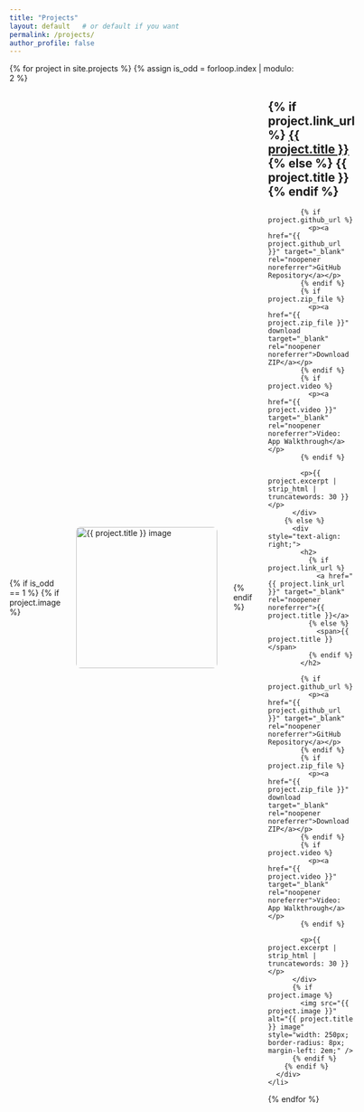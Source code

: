 ```yaml
---
title: "Projects"
layout: default   # or default if you want
permalink: /projects/
author_profile: false
---
```


<ul style="list-style:none; padding:0; margin:0; width: 100%;">
  {% for project in site.projects %}
    {% assign is_odd = forloop.index | modulo: 2 %}
    <li style="display: flex; justify-content: {% if is_odd == 1 %}flex-start{% else %}flex-end{% endif %}; width: 100%; margin-bottom: 4em;">
      <div style="display: flex; max-width: 800px; width: 100%; gap: 2em; align-items: center;">
        {% if is_odd == 1 %}
          {% if project.image %}
            <img src="{{ project.image }}" alt="{{ project.title }} image" style="width: 250px; border-radius: 8px;" />
          {% endif %}
          <div>
            <h2>
              {% if project.link_url %}
                <a href="{{ project.link_url }}" target="_blank" rel="noopener noreferrer">{{ project.title }}</a>
              {% else %}
                <span>{{ project.title }}</span>
              {% endif %}
            </h2>

            {% if project.github_url %}
              <p><a href="{{ project.github_url }}" target="_blank" rel="noopener noreferrer">GitHub Repository</a></p>
            {% endif %}
            {% if project.zip_file %}
              <p><a href="{{ project.zip_file }}" download target="_blank" rel="noopener noreferrer">Download ZIP</a></p>
            {% endif %}
            {% if project.video %}
              <p><a href="{{ project.video }}" target="_blank" rel="noopener noreferrer">Video: App Walkthrough</a></p>
            {% endif %}

            <p>{{ project.excerpt | strip_html | truncatewords: 30 }}</p>
          </div>
        {% else %}
          <div style="text-align: right;">
            <h2>
              {% if project.link_url %}
                <a href="{{ project.link_url }}" target="_blank" rel="noopener noreferrer">{{ project.title }}</a>
              {% else %}
                <span>{{ project.title }}</span>
              {% endif %}
            </h2>

            {% if project.github_url %}
              <p><a href="{{ project.github_url }}" target="_blank" rel="noopener noreferrer">GitHub Repository</a></p>
            {% endif %}
            {% if project.zip_file %}
              <p><a href="{{ project.zip_file }}" download target="_blank" rel="noopener noreferrer">Download ZIP</a></p>
            {% endif %}
            {% if project.video %}
              <p><a href="{{ project.video }}" target="_blank" rel="noopener noreferrer">Video: App Walkthrough</a></p>
            {% endif %}

            <p>{{ project.excerpt | strip_html | truncatewords: 30 }}</p>
          </div>
          {% if project.image %}
            <img src="{{ project.image }}" alt="{{ project.title }} image" style="width: 250px; border-radius: 8px; margin-left: 2em;" />
          {% endif %}
        {% endif %}
      </div>
    </li>
  {% endfor %}
</ul>
